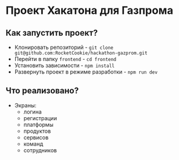 # Проект Хакатона для Газпрома

## Как запустить проект?

- Клонировать репозиторий - `git clone git@github.com:RocketCookie/hackathon-gazprom.git`
- Перейти в папку `frontend` - `cd frontend`
- Установить зависимости - `npm install`
- Развернуть проект в режиме разработки - `npm run dev`

## Что реализовано?

- Экраны:
  - логина
  - регистрации
  - платформы
  - продуктов
  - сервисов
  - команд
  - сотрудников
